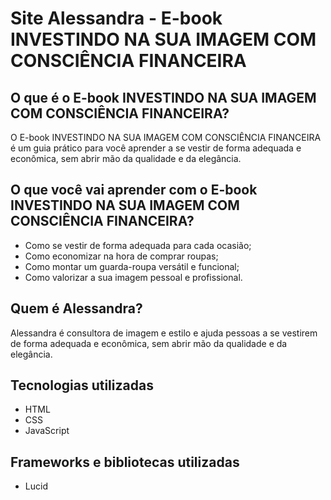 # Site Alessandra - E-book INVESTINDO NA SUA IMAGEM COM CONSCIÊNCIA FINANCEIRA

## O que é o E-book INVESTINDO NA SUA IMAGEM COM CONSCIÊNCIA FINANCEIRA?

O E-book INVESTINDO NA SUA IMAGEM COM CONSCIÊNCIA FINANCEIRA é um guia prático para você aprender a se vestir de forma adequada e econômica, sem abrir mão da qualidade e da elegância.

## O que você vai aprender com o E-book INVESTINDO NA SUA IMAGEM COM CONSCIÊNCIA FINANCEIRA?

- Como se vestir de forma adequada para cada ocasião;
- Como economizar na hora de comprar roupas;
- Como montar um guarda-roupa versátil e funcional;
- Como valorizar a sua imagem pessoal e profissional.

## Quem é Alessandra?

Alessandra é consultora de imagem e estilo e ajuda pessoas a se vestirem de forma adequada e econômica, sem abrir mão da qualidade e da elegância.

## Tecnologias utilizadas

- HTML
- CSS
- JavaScript

## Frameworks e bibliotecas utilizadas

- Lucid
